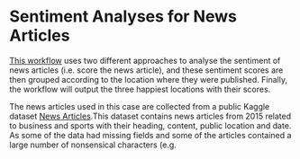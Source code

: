 # Sentiment Analyses for News Articles

[This workflow](./analysis_sentiment.py) uses two different approaches to analyse the sentiment of news articles (i.e. score the news article), and these sentiment scores are then grouped according to the location where they were published. Finally, the workflow will output the three happiest locations with their scores. 

The news articles used in this case are collected from a public Kaggle dataset [News Articles](https://www.kaggle.com/datasets/asad1m9a9h6mood/news-articles).This dataset contains news articles from 2015 related to business and sports with their heading, content, public location and date. As some of the data had missing fields and some of the articles contained a large number of nonsensical characters (e.g. <script>, `<br/>`), a Python script was developed for the project to pre-process the data. 

The first PE, "Read Articles", reads articles from an input file and then extracts the article content line by line. Every time a line is read and parsed, one data is generated and sent to two downstream PEs. PE "Sentiment AFINN" calculate the news article’s sentiment score by [AFINN lexicon](./AFINN-111.txt). PE "Tokenisation WD" and "Sentiment SWN3" tokenise the news article content and then calculate the sentiment score using the [SWN3](SentiWordNet_3.0.0_20130122.txt) lexicon. After that, data from both branches go to their respective "Find State" - "Happy State" - "Top 3 Happiest" PE chain. The three PEs find the location of each data, group the received data by location and finally display the three happiest (highest scoring) locations and their scores. The number of instances of the PE "Happy State" in the "SWN3" branch is set to 3 in order to reflect the stateful character.


## Requirements


Activate the conda python 3.10+ enviroment. If you had not created one, follow the [README instructions](https://github.com/StreamingFlow/d4py/tree/main).

```
conda activate d4py_env
```

Also, you will need to install the following packages: 


```shell
  pip install pandas
  $ pip install pandas
  $ pip install nltk  
  $ python
  >>> import nltk
  >>> nltk.download('averaged_perceptron_tagger')
  >>> nltk.download('punkt')
  >>> nltk.download('stopwords')
  >>> nltk.download('wordnet')
  >>> nltk.download('omw-1.4')

``` 

## Important

1. This workflow is a **statefull** workflow!! So only the **fixed workload mappings** and **hybrid** mapping could be used to run this workflow.

2. If you run the workflow from a different directory, you only need to specify the path as <DIR1>.<DIR2>.<NAME_WORKFLOW> without the .py extension. However, if you are in the article_sentiment_analysis directory, then use <NAME_WORKFLOW>.py. Bellow there are two examples for clarity:

Example 1 - within `article_sentiment_analysis` directory:

```shell
dispel4py simple analysis_sentiment.py -d '{"read":[{"input":"Articles_cleaned.csv"}]}'
```

Example 2 - other place (e.g. outside `d4py_workflows` directory):

```shell
dispel4py simple d4py_workflows.article_sentiment_analysis.analysis_sentiment -d '{"read":[{"input":"Articles_cleaned.csv"}]}'
```

## Using Docker Container

Alternative you can follow [this instructions](https://github.com/StreamingFlow/d4py/tree/main#docker) to build a docker image and run dispel4py and this workflow within a docker container.

Once you are inside the docker container, you will have to clone this repository, and enter to the d4py_workflows directory. See bellow:
```
git clone https://github.com/StreamingFlow/d4py_workflows.git
cd d4py_workflows
```
Using our Docker  image, we can ensure that all the mappings described [bellow](https://github.com/StreamingFlow/d4py_workflows/tree/main/article_sentiment_analysis#run-the-workflow-with-different-mappings) work for this workflow.


## Preparation of data

In order to run this workflow, you must first prepare the article data needed for the test. We collect some article data from http://aaa.com and saved as "Articles.csv" in this repository. Before running the test, you must first run "clean.py" in this directory to clean the data. 

```shell
$ python clean.py Articles.csv
``` 


## Run the workflow with different mappings

### Simple mapping

```shell
python -m dispel4py.new.processor simple analysis_sentiment.py -d '{"read":[{"input":"Articles_cleaned.csv"}]}'
```

OR

```shell
dispel4py simple analysis_sentiment.py -d '{"read":[{"input":"Articles_cleaned.csv"}]}'
```

### (Fixed) MPI mapping

```shell
mpiexec -n 13 dispel4py mpi analysis_sentiment.py -d '{"read":[{"input":"Articles_cleaned.csv"}]}' -n 13
```
OR 

```shell
mpiexec -n 13 --allow-run-as-root --oversubscribe dispel4py mpi analysis_sentiment.py -d '{"read":[{"input":"Articles_cleaned.csv"}]}' -n 13
```

OR

```shell
mpiexec -n 13 python -m dispel4py.new.processor dispel4py.new.mpi_process analysis_sentiment.py -d '{"read":[{"input":"Articles_cleaned.csv"}]}' -n 13 
```

### (Fixed) Multi mapping

```
python -m dispel4py.new.processor multi  analysis_sentiment.py -n 13 -d '{"read":[{"input":"Articles_cleaned.csv"}]}' 
``` 
OR 

``` 
dispel4py multi  analysis_sentiment.py -n 13  -d '{"read":[{"input":"Articles_cleaned.csv"}]}' 
``` 


### Hybrid Redis

Remember, you need to have installed both, redis server and redis client. 

> Go to another terminal for following command line

```shell
redis-server
```

> Go back to previous terminal

In another tab you can do the following run: 

```
python -m dispel4py.new.processor hybrid_redis analysis_sentiment.py -n 13  -d '{"read":[{"input":"Articles_cleaned.csv"}]}' 
``` 
OR

``` 
dispel4py hybrid_redis analysis_sentiment.py -n 13  -d '{"read":[{"input":"Articles_cleaned.csv"}]}' 
``` 
**Note**: You can use just one tab terminal, running redis-server in the background: `redis-server &`



